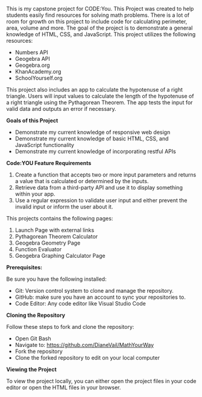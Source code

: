 This is my capstone project for CODE:You. 
This Project was created to help students easily find resources for solving math problems.  There is a lot of room for growth on this project to include code for calculating perimeter, area, volume and more.  The goal of the project is to demonstrate a general knowledge of HTML, CSS, and JavaScript.  This project utilizes the following resources:

 - Numbers API
 - Geogebra API
 - Geogebra.org
 - KhanAcademy.org
 - SchoolYourself.org

This project also includes an app to calculate the hypotenuse of a right triangle.  Users will input values to calculate the length of the hypotenuse of a right triangle using the Pythagorean Theorem.  The app tests the input for valid data and outputs an error if necessary.  

**Goals of this Project**

 - Demonstrate my current knowledge of responsive web design
 - Demonstrate my current knowledge of basic HTML, CSS, and JavaScript functionality
 - Demonstrate my current knowledge of incorporating restful APIs

**Code:YOU Feature Requirements**

1. Create a function that accepts two or more input parameters and returns a value that is calculated or determined by the inputs. 
2. Retrieve data from a third-party API and use it to display something within your app.
3. Use a regular expression to validate user input and either prevent the invalid input or inform the user about it.

This projects contains the following pages:
1.  Launch Page with external links
2.  Pythagorean Theorem Calculator
3.  Geogebra Geometry Page
4.  Function Evaluator
5.  Geogebra Graphing Calculator Page

**Prerequisites:**

Be sure you have the following installed:

 - Git: Version control system to clone and manage the repository.
 - GitHub: make sure you have an account to sync your repositories to.
 - Code Editor: Any code editor like Visual Studio Code

**Cloning the Repository**

Follow these steps to fork and clone the repository:

 - Open Git Bash
 - Navigate to:  https://github.com/DianeVail/MathYourWay
 - Fork the repository
 - Clone the forked repository to edit on your local computer

**Viewing the Project**

To view the project locally, you can either open the project files in your code editor or open the HTML files in your browser.





